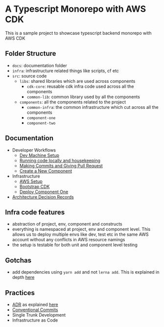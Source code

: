 # A Typescript Monorepo with AWS CDK

This is a sample project to showcase typescript backend monorepo with AWS CDK

## Folder Structure

- `docs`: documentation folder
- `infra`: infrastructure related things like scripts, cf etc
- `src`: source code
  - `libs`: shared libraries which are used across components
    - `cdk-core`: reusable cdk infra code used across all the components
    - `common-lib`: common library used by all the components
  - `components`: all the components related to the project
    - `common-infra`: the common infrastructure which cut across all the components
    - `component-one`
    - `component-two`

## Documentation

- Developer Workflows
  - [Dev Machine Setup](./docs/workflows/dev-machine.md)
  - [Running code locally and housekeeping](./docs/workflows/housekeeping.md)
  - [Making Commits and Giving Pull Request](./docs/workflows/commits-and-pull-requests.md)
  - [Create a New Component](./docs/workflows/create-new-component.md)
- Infrastructure
  - [AWS Setup](./docs/infra/aws-setup.md)
  - [Bootstrap CDK](./docs/infra/cdk-bootstrap-and-setup.md)
  - [Deploy Component One](./src/components/component-one/README.md)
- [Architecture Decision Records](./docs/adr/index.md)

## Infra code features

- abstraction of project, env, component and constructs
- everything is namespaced at project, env and component level. This allows us to deploy multiple envs like dev, test etc in the same AWS account without any conflicts in AWS resource namings
- the setup is testable for both unit and component level testing

## Gotchas

- add dependencies using `yarn add` and not `lerna add`. This is explained in depth [here](https://classic.yarnpkg.com/blog/2017/08/02/introducing-workspaces/)

## Practices

- [ADR](./docs/adr/index.md) as explained [here](https://www.thoughtworks.com/radar/techniques/lightweight-architecture-decision-records)
- [Conventional Commits](./docs/setup/commits-and-pull-requests.md)
- Single Trunk Development
- Infrastructure as Code
